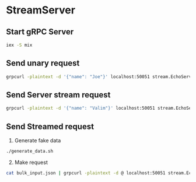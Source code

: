 # StreamServer

## Start gRPC Server

```bash
iex -S mix
``` 

## Send unary request

```bash
grpcurl -plaintext -d '{"name": "Joe"}' localhost:50051 stream.EchoServer/SayUnaryHello
``` 

## Send Server stream request

```bash
grpcurl -plaintext -d '{"name": "Valim"}' localhost:50051 stream.EchoServer/SayServerHello
``` 

## Send Streamed request

1. Generate fake data
```bash
./generate_data.sh
``` 

2. Make request
```bash
cat bulk_input.json | grpcurl -plaintext -d @ localhost:50051 stream.EchoServer/SayBidStreamHello
``` 